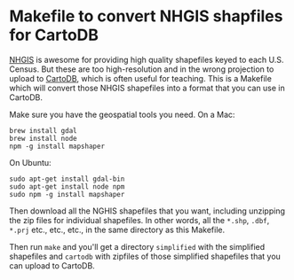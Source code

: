 # Makefile to convert NHGIS shapfiles for CartoDB

[NHGIS](https://www.nhgis.org/) is awesome for providing high quality shapefiles keyed to each U.S. Census. But these are too high-resolution and in the wrong projection to upload to [CartoDB](https://cartodb.com/), which is often useful for teaching. This is a Makefile which will convert those NHGIS shapefiles into a format that you can use in CartoDB.

Make sure you have the geospatial tools you need. On a Mac:

```
brew install gdal
brew install node
npm -g install mapshaper
```

On Ubuntu:

```
sudo apt-get install gdal-bin
sudo apt-get install node npm
sudo npm -g install mapshaper
```

Then download all the NGHIS shapefiles that you want, including unzipping the zip files for individual shapefiles. In other words, all the `*.shp`, `.dbf`, `*.prj` etc., etc., etc., in the same directory as this Makefile.

Then run `make` and you'll get a directory `simplified` with the simplified shapefiles and `cartodb` with zipfiles of those simplified shapefiles that you can upload to CartoDB.
